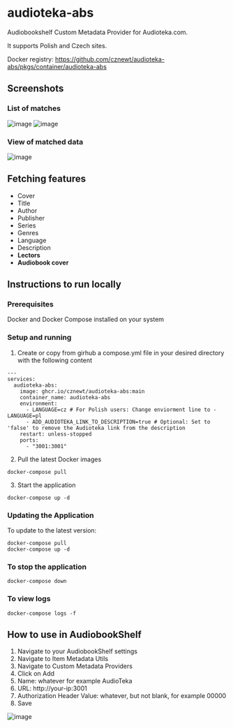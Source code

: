 # audioteka-abs

Audiobookshelf Custom Metadata Provider for Audioteka.com. 

It supports Polish and Czech sites.

Docker registry: https://github.com/cznewt/audioteka-abs/pkgs/container/audioteka-abs

## Screenshots

### List of matches

![image](https://github.com/user-attachments/assets/411b5897-38cf-4c31-bb1c-4b4dfb62d02c)
![image](https://github.com/user-attachments/assets/d470bb59-9d42-4c32-a65c-2f14b81cc71b)


### View of matched data

![image](https://github.com/user-attachments/assets/68828be1-fc74-4c08-b44b-b6977c497df4)


## Fetching features

- Cover
- Title
- Author
- Publisher
- Series
- Genres
- Language
- Description
- **Lectors**
- **Audiobook cover**

## Instructions to run locally

### Prerequisites

Docker and Docker Compose installed on your system

### Setup and running

1. Create or copy from girhub a compose.yml file in your desired directory with the following content

```
---
services:
  audioteka-abs:
    image: ghcr.io/cznewt/audioteka-abs:main
    container_name: audioteka-abs
    environment:
      - LANGUAGE=cz # For Polish users: Change enviorment line to - LANGUAGE=pl
      - ADD_AUDIOTEKA_LINK_TO_DESCRIPTION=true # Optional: Set to 'false' to remove the Audioteka link from the description
    restart: unless-stopped
    ports:
      - "3001:3001"
```

2. Pull the latest Docker images

```
docker-compose pull
```

3. Start the application

```
docker-compose up -d
```


### Updating the Application

To update to the latest version:

```
docker-compose pull
docker-compose up -d
```

### To stop the application

```
docker-compose down
```

### To view logs

```
docker-compose logs -f
```

## How to use in AudiobookShelf

1. Navigate to your AudiobookShelf settings
2. Navigate to Item Metadata Utils
3. Navigate to Custom Metadata Providers
4. Click on Add
5. Name: whatever for example AudioTeka
6. URL: http://your-ip:3001
7. Authorization Header Value: whatever, but not blank, for example 00000
8. Save

![image](https://github.com/user-attachments/assets/39ab7936-0b48-4a61-b418-840d02855522)
